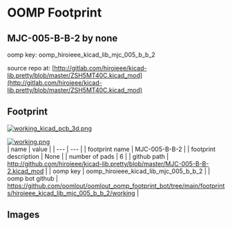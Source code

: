 # OOMP Footprint  
## MJC-005-B-B-2  by none  
  
oomp key: oomp_hiroieee_kicad_lib_mjc_005_b_b_2  
  
source repo at: [http://gitlab.com/hiroieee/kicad-lib.pretty/blob/master/ZSH5MT40C.kicad_mod](http://gitlab.com/hiroieee/kicad-lib.pretty/blob/master/ZSH5MT40C.kicad_mod)  
## Footprint  
  
[![working_kicad_pcb_3d.png](working_kicad_pcb_3d_600.png)](working_kicad_pcb_3d.png)  
  
[![working.png](working_600.png)](working.png)  
| name | value | 
| --- | --- | 
| footprint name | MJC-005-B-B-2 | 
| footprint description | None | 
| number of pads | 6 | 
| github path | http://github.com/hiroieee/kicad-lib.pretty/blob/master/MJC-005-B-B-2.kicad_mod | 
| oomp key | oomp_hiroieee_kicad_lib_mjc_005_b_b_2 | 
| oomp bot github | https://github.com/oomlout/oomlout_oomp_footprint_bot/tree/main/footprints/hiroieee_kicad_lib_mjc_005_b_b_2/working | 
## Images  
